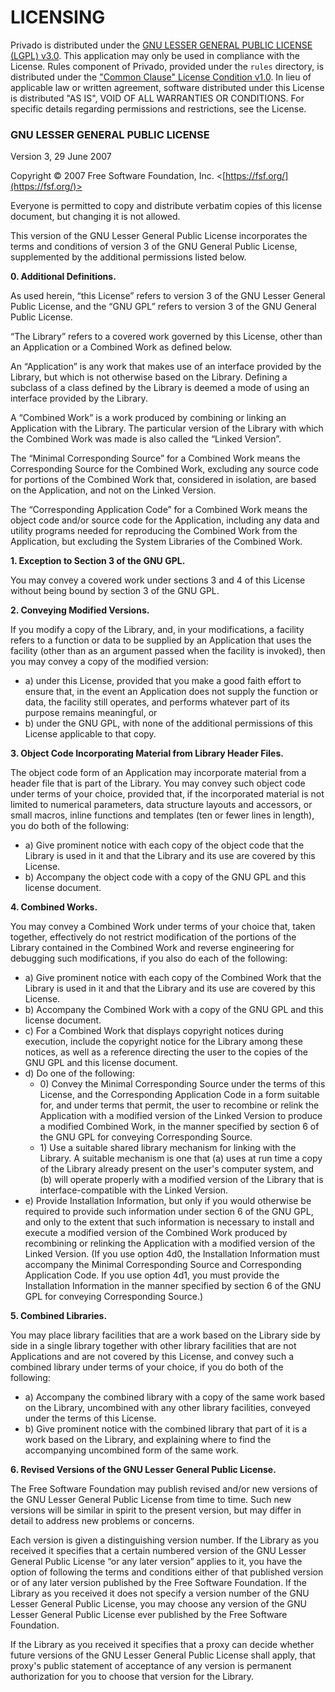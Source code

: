 # LICENSING

Privado is distributed under the [GNU LESSER GENERAL PUBLIC LICENSE (LGPL) v3.0](https://www.gnu.org/licenses/lgpl+gpl-3.0.txt). This application may only be used in compliance with the License. Rules component of Privado,  provided under the `rules` directory, is distributed under the ["Common Clause" License Condition v1.0](https://commonsclause.com/). In lieu of applicable law or written agreement, software distributed under this License is distributed "AS IS", VOID OF ALL WARRANTIES OR CONDITIONS. For specific details regarding permissions and restrictions, see the License.

### GNU LESSER GENERAL PUBLIC LICENSE

Version 3, 29 June 2007

Copyright © 2007 Free Software Foundation, Inc. <[https://fsf.org/](https://fsf.org/)>

Everyone is permitted to copy and distribute verbatim copies of this license document, but changing it is not allowed.

This version of the GNU Lesser General Public License incorporates the terms and conditions of version 3 of the GNU General Public License, supplemented by the additional permissions listed below.

**0. Additional Definitions.**

As used herein, “this License” refers to version 3 of the GNU Lesser General Public License, and the “GNU GPL” refers to version 3 of the GNU General Public License.

“The Library” refers to a covered work governed by this License, other than an Application or a Combined Work as defined below.

An “Application” is any work that makes use of an interface provided by the Library, but which is not otherwise based on the Library. Defining a subclass of a class defined by the Library is deemed a mode of using an interface provided by the Library.

A “Combined Work” is a work produced by combining or linking an Application with the Library. The particular version of the Library with which the Combined Work was made is also called the “Linked Version”.

The “Minimal Corresponding Source” for a Combined Work means the Corresponding Source for the Combined Work, excluding any source code for portions of the Combined Work that, considered in isolation, are based on the Application, and not on the Linked Version.

The “Corresponding Application Code” for a Combined Work means the object code and/or source code for the Application, including any data and utility programs needed for reproducing the Combined Work from the Application, but excluding the System Libraries of the Combined Work.

**1. Exception to Section 3 of the GNU GPL.**

You may convey a covered work under sections 3 and 4 of this License without being bound by section 3 of the GNU GPL.

**2. Conveying Modified Versions.**

If you modify a copy of the Library, and, in your modifications, a facility refers to a function or data to be supplied by an Application that uses the facility (other than as an argument passed when the facility is invoked), then you may convey a copy of the modified version:

* a) under this License, provided that you make a good faith effort to ensure that, in the event an Application does not supply the function or data, the facility still operates, and performs whatever part of its purpose remains meaningful, or
* b) under the GNU GPL, with none of the additional permissions of this License applicable to that copy.

**3. Object Code Incorporating Material from Library Header Files.**

The object code form of an Application may incorporate material from a header file that is part of the Library. You may convey such object code under terms of your choice, provided that, if the incorporated material is not limited to numerical parameters, data structure layouts and accessors, or small macros, inline functions and templates (ten or fewer lines in length), you do both of the following:

* a) Give prominent notice with each copy of the object code that the Library is used in it and that the Library and its use are covered by this License.
* b) Accompany the object code with a copy of the GNU GPL and this license document.

**4. Combined Works.**

You may convey a Combined Work under terms of your choice that, taken together, effectively do not restrict modification of the portions of the Library contained in the Combined Work and reverse engineering for debugging such modifications, if you also do each of the following:

* a) Give prominent notice with each copy of the Combined Work that the Library is used in it and that the Library and its use are covered by this License.
* b) Accompany the Combined Work with a copy of the GNU GPL and this license document.
* c) For a Combined Work that displays copyright notices during execution, include the copyright notice for the Library among these notices, as well as a reference directing the user to the copies of the GNU GPL and this license document.
* d) Do one of the following:
  * 0\) Convey the Minimal Corresponding Source under the terms of this License, and the Corresponding Application Code in a form suitable for, and under terms that permit, the user to recombine or relink the Application with a modified version of the Linked Version to produce a modified Combined Work, in the manner specified by section 6 of the GNU GPL for conveying Corresponding Source.
  * 1\) Use a suitable shared library mechanism for linking with the Library. A suitable mechanism is one that (a) uses at run time a copy of the Library already present on the user's computer system, and (b) will operate properly with a modified version of the Library that is interface-compatible with the Linked Version.
* e) Provide Installation Information, but only if you would otherwise be required to provide such information under section 6 of the GNU GPL, and only to the extent that such information is necessary to install and execute a modified version of the Combined Work produced by recombining or relinking the Application with a modified version of the Linked Version. (If you use option 4d0, the Installation Information must accompany the Minimal Corresponding Source and Corresponding Application Code. If you use option 4d1, you must provide the Installation Information in the manner specified by section 6 of the GNU GPL for conveying Corresponding Source.)

**5. Combined Libraries.**

You may place library facilities that are a work based on the Library side by side in a single library together with other library facilities that are not Applications and are not covered by this License, and convey such a combined library under terms of your choice, if you do both of the following:

* a) Accompany the combined library with a copy of the same work based on the Library, uncombined with any other library facilities, conveyed under the terms of this License.
* b) Give prominent notice with the combined library that part of it is a work based on the Library, and explaining where to find the accompanying uncombined form of the same work.

**6. Revised Versions of the GNU Lesser General Public License.**

The Free Software Foundation may publish revised and/or new versions of the GNU Lesser General Public License from time to time. Such new versions will be similar in spirit to the present version, but may differ in detail to address new problems or concerns.

Each version is given a distinguishing version number. If the Library as you received it specifies that a certain numbered version of the GNU Lesser General Public License “or any later version” applies to it, you have the option of following the terms and conditions either of that published version or of any later version published by the Free Software Foundation. If the Library as you received it does not specify a version number of the GNU Lesser General Public License, you may choose any version of the GNU Lesser General Public License ever published by the Free Software Foundation.

If the Library as you received it specifies that a proxy can decide whether future versions of the GNU Lesser General Public License shall apply, that proxy's public statement of acceptance of any version is permanent authorization for you to choose that version for the Library.
